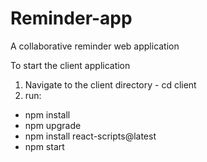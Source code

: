 # Reminder-app
A collaborative reminder web application

To start the client application 
1. Navigate to the client directory - cd client
2. run: 
- npm install
- npm upgrade
- npm install react-scripts@latest
- npm start